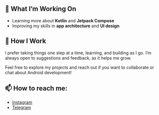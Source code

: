 ## 🚀 What I’m Working On  
- Learning more about **Kotlin** and **Jetpack Compose**  
- Improving my skills in **app architecture** and **UI design**

## 🌱 How I Work  
I prefer taking things one step at a time, learning, and building as I go. I’m always open to suggestions and feedback, as it helps me grow.

Feel free to explore my projects and reach out if you want to collaborate or chat about Android development!

## 📫 How to reach me:  
- [Instagram](https://instagram.com/ranggawaridat)  
- [Telegram](https://t.me/rwrdt)
